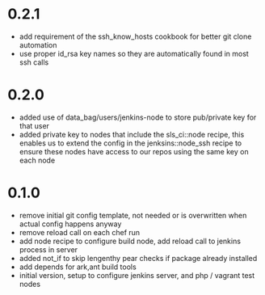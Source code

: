 0.2.1
=====

- add requirement of the ssh_know_hosts cookbook for better git clone automation
- use proper id_rsa key names so they are automatically found in most ssh calls

0.2.0
=====

- added use of data_bag/users/jenkins-node to store pub/private key for that user
- added private key to nodes that include the sls_ci::node recipe, this enables us to
  extend the config in the jenksins::node_ssh recipe to ensure these nodes have access
  to our repos using the same key on each node

0.1.0
=====

- remove initial git config template, not needed or is overwritten when actual config happens anyway
- remove reload call on each chef run
- add node recipe to configure build node, add reload call to jenkins process in server
- added not_if to skip lengenthy pear checks if package already installed
- add depends for ark,ant build tools
- initial version, setup to configure jenkins server, and php / vagrant test nodes
